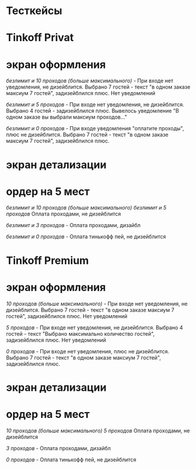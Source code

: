 # Тесткейсы

# Tinkoff Privat

# экран оформления

*безлимит и 10 проходов (больше максимального)* - 
При входе нет уведомления, не дизейблится.
Выбрано 7 гостей - текст "в одном заказе максиум 7 гостей", задизейблился плюс.
Нет уведомлений

*безлимит и 5 проходов* -
При входе нет уведомления, не дизейблится.
Выбрано 4 гостей - задизейблился плюс.
Вывелось уведомление "В одном заказе вы выбрали максиум проходов..."

*безлимит и 0 проходов* -
При входе уведомления "оплатите проходы", плюс не дизейблится.
Выбрано 7 гостей - текст "в одном заказе максиум 7 гостей", задизейблился плюс.

# экран детализации
# ордер на 5 мест

*безлимит и 10 проходов (больше максимального)*
*безлимит и 5 проходов*
Оплата проходами, не дизейблится

*безлимит и 3 проходов* -
Оплата проходами, дизайбл

*безлимит и 0 проходов* -
Оплата тинькофф пей, не дизейблится

# Tinkoff Premium

# экран оформления

*10 проходов (больше максимального)* -
При входе нет уведомления, не дизейблится.
Выбрано 7 гостей - текст "в одном заказе максиум 7 гостей", задизейблился плюс.
Нет уведомлений

*5 проходов* -
При входе нет уведомления, не дизейблится.
Выбрано 4 гостей - текст "Выбрано максимально количество гостей", задизейблился плюс.
Нет уведомлений

*0 проходов* -
При входе нет уведомления, плюс не дизейблится.
Выбрано 7 гостей - текст "в одном заказе максиум 7 гостей", задизейблился плюс.

# экран детализации
# ордер на 5 мест

*10 проходов (больше максимального)*
*5 проходов*
Оплата проходами, не дизейблится

*3 проходов* -
Оплата проходами, дизайбл

*0 проходов* -
Оплата тинькофф пей, не дизейблится